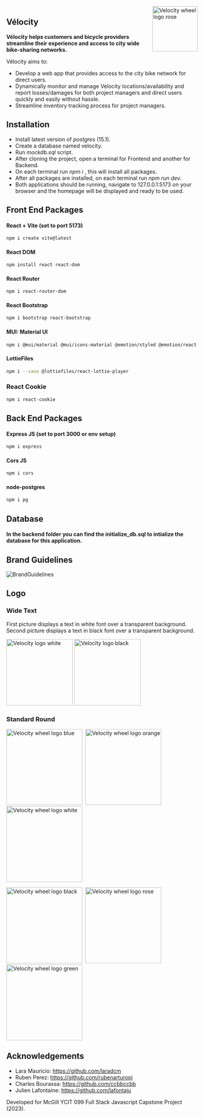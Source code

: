 <img src="Frontend/public/wheel-logo-animation-v2.gif" alt="Velocity wheel logo rose" align="right" width="119" />

## Vélocity

**Vélocity helps customers and bicycle providers streamline their experience and access to city wide bike-sharing networks.**

Vélocity aims to:

- Develop a web app that provides access to the city bike network for direct users.
- Dynamically monitor and manage Velocity locations/availability and report losses/damages for both project managers and direct users quickly and easily without hassle.
- Streamline inventory tracking process for project managers.


## Installation

- Install latest version of _postgres_ (15.1).
- Create a database named velocity.
- Run _mockdb.sql_ script.
- After cloning the project, open a terminal for Frontend and another for Backend.
- On each terminal run _npm i_ , this will install all packages.
- After all packages are installed, on each terminal run _npm run dev_.
- Both applications should be running, navigate to 127.0.0.1:5173 on your browser and the homepage will be displayed and ready to be used.

## Front End Packages

#### React + Vite (set to port 5173)

```sh
npm i create vite@latest
```

#### React DOM

```sh
npm install react react-dom
```

#### React Router

```sh
npm i react-router-dom
```

#### React Bootstrap

```sh
npm i bootstrap react-bootstrap
```

#### MUI: Material UI

```sh
npm i @mui/material @mui/icons-material @emotion/styled @emotion/react
```

#### LottieFiles

```sh
npm i --save @lottiefiles/react-lottie-player
```

### React Cookie

```sh
npm i react-cookie
```

## Back End Packages

#### Express JS (set to port 3000 or env setup)

```sh
npm i express
```

#### Cors JS

```sh
npm i cors
```

#### node-postgres

```sh
npm i pg
```

## Database

#### In the backend folder you can find the initialize_db.sql to intialize the database for this application.

## Brand Guidelines

![BrandGuidelines](Frontend/public/brandguidelines.png)

## Logo

### Wide Text

First picture displays a text in white font over a transparent background. Second picture displays a text in black font over a transparent background.

<img src="Frontend/public/velocity-logo-white.png" alt="Velocity logo white" height="175" />  
<img src="Frontend/public/velocity-logo-black.png" alt="Velocity logo black" height="175" />

### Standard Round

<img src="Frontend/public/wheel-logo-blue.png" alt="Velocity wheel logo blue" height="200" />&nbsp;&nbsp;<img src="Frontend/public/wheel-logo-orange.png" alt="Velocity wheel logo orange" height="200" />&nbsp;&nbsp;<img src="Frontend/public/wheel-logo-white.png" alt="Velocity wheel logo white" height="200" />

<img src="Frontend/public/wheel-logo-bw.png" alt="Velocity wheel logo black" height="200" />&nbsp;&nbsp;<img src="Frontend/public/wheel-logo-rose.png" alt="Velocity wheel logo rose" height="200" />&nbsp;&nbsp;<img src="Frontend/public/wheel-logo-green.png" alt="Velocity wheel logo green" height="200" />

## Acknowledgements

- Lara Mauricio: https://github.com/laradcm
- Ruben Perez: https://github.com/rubenarturopj
- Charles Bourassa: https://github.com/ccbbccbb
- Julien Lafontaine: https://github.com/lafontaju

Developed for McGill YCIT 099 Full Stack Javascript Capstone Project (2023).
